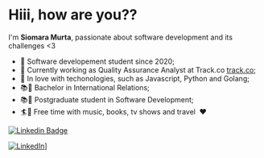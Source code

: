 <h1>Hiii, how are you??</h1>

I'm **Siomara Murta**, passionate about software development and its challenges <3 

- :woman: Software developement student since 2020;
- :bank: Currently working as Quality Assurance Analyst at Track.co [track.co](https://track.co/);
- :blue_heart: In love with techonologies, such as Javascript, Python and Golang;
- :books::notebook_with_decorative_cover: Bachelor in International Relations;
- :books::notebook_with_decorative_cover: Postgraduate student in Software Development;
- :surfer::microphone: Free time with music, books, tv shows and travel ️ :hearts:

[![Linkedin Badge](https://img.shields.io/badge/-LinkedIn-blue?style=flat-square&logo=Linkedin&logoColor=white&link=https://www.linkedin.com/in/siomaramurta/)](https://www.linkedin.com/in/siomaramurta/)

[![LinkedIn](https://img.shields.io/badge/LinkedIn-https://www.linkedin.com/in/siomaramurta/-blue.svg)](https://www.linkedin.com/in/siomara-murta)]
